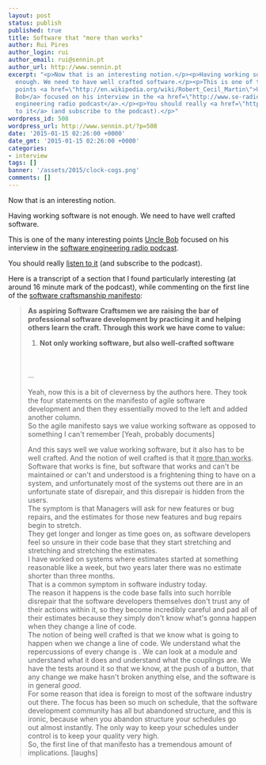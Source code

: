 ```yaml
---
layout: post
status: publish
published: true
title: Software that "more than works"
author: Rui Pires
author_login: rui
author_email: rui@sennin.pt
author_url: http://www.sennin.pt
excerpt: "<p>Now that is an interesting notion.</p><p>Having working software is not
  enough. We need to have well crafted software.</p><p>This is one of the many interesting
  points <a href=\"http://en.wikipedia.org/wiki/Robert_Cecil_Martin\">Uncle
  Bob</a> focused on his interview in the <a href=\"http://www.se-radio.net/\">software
  engineering radio podcast</a>.</p><p>You should really <a href=\"http://www.se-radio.net/2009/11/episode-150-software-craftsmanship-with-bob-martin/\">listen
  to it</a> (and subscribe to the podcast).</p>"
wordpress_id: 508
wordpress_url: http://www.sennin.pt/?p=508
date: '2015-01-15 02:26:00 +0000'
date_gmt: '2015-01-15 02:26:00 +0000'
categories:
- interview
tags: []
banner: '/assets/2015/clock-cogs.png'
comments: []
---
```

<p>Now that is an interesting notion.</p>
<p>Having working software is not enough. We need to have well crafted software.</p>
<p>This is one of the many interesting points <a href="http://en.wikipedia.org/wiki/Robert_Cecil_Martin">Uncle Bob</a> focused on his interview in the <a href="http://www.se-radio.net/">software engineering radio podcast</a>.</p>
<p>You should really <a href="http://www.se-radio.net/2009/11/episode-150-software-craftsmanship-with-bob-martin/">listen to it</a> (and subscribe to the podcast).</p>
<p><a id="more"></a><a id="more-508"></a></p>
<p>Here is a transcript of a section that I found particularly interesting (at around 16 minute mark of the podcast), while commenting on the first line of the <a href="http://manifesto.softwarecraftsmanship.org/">software craftsmanship manifesto</a>:</p>
<blockquote><p><strong>As aspiring Software Craftsmen we are raising the bar of professional software development by practicing it and helping others learn the craft. Through this work we have come to value:</strong></p>
<ol>
<li><strong>Not only working software, but also well-crafted software</strong></li><br />
</ol><br />
...
<div><br clear="none" />Yeah, now this is a bit of cleverness by&nbsp;the authors&nbsp;here. They took the four statements on the manifesto of agile software development&nbsp;and then they essentially moved to the left and added another column.</div>
<div>So the agile manifesto says we value working software as opposed to something I can't remember [Yeah, probably documents]</div></p>
<div>And this says well we value working software, but it also has to be well crafted. And the notion of well crafted is that it <span style="text-decoration: underline;">more than works</span>.</div>
<div>Software that works is fine, but software that works and can't be maintained or can't and understood is a frightening thing to have on a system, and unfortunately most of the systems out there are in an unfortunate state of disrepair, and this disrepair is hidden from the users.</div>
<div>The symptom is that Managers will ask for new features or&nbsp;bug repairs, and the estimates for those new features and bug repairs begin to stretch.</div>
<div>They get&nbsp;longer and longer as time goes on, as software developers feel so unsure in their code base that they start&nbsp;stretching and stretching and stretching&nbsp;the estimates.</div>
<div>I have worked on systems where estimates started at something reasonable like a week, but two years later there was no estimate shorter than three&nbsp;months.</div>
<div>That is a common symptom in software industry today.</div>
<div>The reason it happens is the code base falls into such horrible disrepair that the software developers themselves don't trust any of their actions within it, so they become incredibly careful and pad all of their estimates because they simply don't know what's gonna happen when they change a line of code.</div>
<div>The notion of being well crafted is that we know what is going to happen when we change a line of code.&nbsp;We understand what the repercussions of every change is . We can look at a module and understand what it does and understand what the couplings are. We have the tests around it so that we know, at the push of a button, that any change we make hasn't broken anything else, and the software is in general&nbsp;<em>good</em>.</div>
<div>For some reason that idea is foreign to most of the software industry out there. The focus has been so much on schedule, that the software development community&nbsp;has all but abandoned structure, and this is ironic, because when you abandon structure your schedules go out&nbsp;almost instantly. The only way to keep your schedules under control is to keep your quality very high.</div>
<div></div>
<div>So, the first line of that manifesto has a tremendous amount of implications. [laughs]</div></blockquote>
